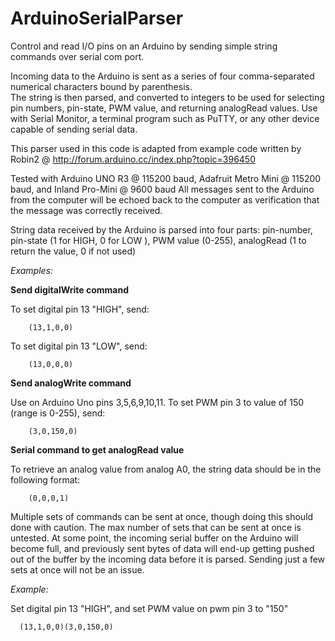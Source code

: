 # ArduinoSerialParser
Control and read I/O pins on an Arduino by sending simple string commands over serial com port.

Incoming data to the Arduino is sent as a series of four comma-separated numerical characters bound by parenthesis.  
The string is then parsed, and converted to integers to be used for selecting pin numbers, pin-state, PWM value, and returning analogRead values.  Use with Serial Monitor, a terminal program such as PuTTY, or any other device capable of sending serial data.

This parser used in this code is adapted from example code written by Robin2 @ http://forum.arduino.cc/index.php?topic=396450

Tested with Arduino UNO R3 @ 115200 baud, Adafruit Metro Mini @ 115200 baud, and Inland Pro-Mini @ 9600 baud
All messages sent to the Arduino from the computer will be echoed back to the computer as verification that the
message was correctly received.
 
String data received by the Arduino is parsed into four parts:
pin-number, pin-state (1 for HIGH, 0 for LOW ), PWM value (0-255), analogRead (1 to return the value, 0 if not used)


  *Examples:*

  **Send digitalWrite command**
  
  To set digital pin 13 "HIGH", send:

        (13,1,0,0)
        
  To set digital pin 13 "LOW", send:
   
        (13,0,0,0)

  **Send analogWrite command**
  
  Use on Arduino Uno pins 3,5,6,9,10,11.
  To set PWM pin 3 to value of 150 (range is 0-255), send:

        (3,0,150,0)

  **Serial command to get analogRead value**
  
  To retrieve an analog value from analog A0, the string data should be in the following format:

        (0,0,0,1)

Multiple sets of commands can be sent at once, though doing this should done with caution. The max number of sets that can be sent at once is untested. At some point, the incoming serial buffer on the Arduino will become full, and previously sent bytes of data will end-up getting pushed out of the buffer by the incoming data before it is parsed.  Sending just a few sets at once will not be an issue.

*Example:*

 Set digital pin 13 "HIGH", and set PWM value on pwm pin 3 to "150"
 
      (13,1,0,0)(3,0,150,0)
